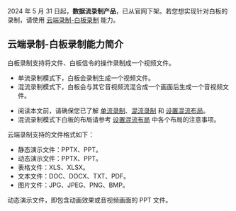 <Title>数据流录制产品及其相关解决方案，下架后的替代方案是什么？</Title>




2024 年 5 月 31 日起，**数据流录制产品**，已从官网下架。若您想实现针对白板的录制，请使用 [云端录制-白板录制](/cloud-recording/common-features/whiteboard-recording) 能力。

## 云端录制-白板录制能力简介

白板录制支持将文件、白板信令的操作录制成一个视频文件。
- 单流录制模式下，白板会录制生成一个视频文件。
- 混流录制模式下，白板会与其它音视频流混合成一个画面后生成一个音视频文件。

<Note title="说明">


- 阅读本文前，请确保您已了解 [单流录制](/cloud-recording/common-features/single-stream-recording)、[混流录制](/cloud-recording/common-features/mixed-stream-recording) 和 [设置混流布局](/cloud-recording/common-features/set-the-mixed-flow-layout)。 
- 混流录制模式下白板的布局请参考 [设置混流布局](/cloud-recording/common-features/set-the-mixed-flow-layout) 中各个布局的注意事项。

</Note>



云端录制支持的文件格式如下：
- 静态演示文件：PPTX、PPT。
- 动态演示文件：PPTX、PPT。
- 表格文件：XLS、XLSX。
- 文本文件：DOC、DOCX、TXT、PDF。
- 图片文件：JPG、JPEG、PNG、BMP。

<Note title="说明">


动态演示文件，即包含动画效果或音视频画面的 PPT 文件。

</Note>


